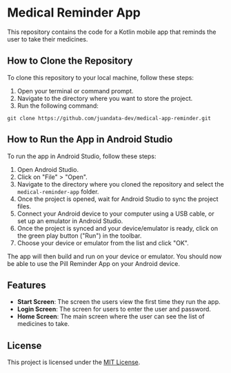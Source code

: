 # Medical Reminder App

This repository contains the code for a Kotlin mobile app that reminds the user to take their medicines.

## How to Clone the Repository

To clone this repository to your local machine, follow these steps:

1. Open your terminal or command prompt.
2. Navigate to the directory where you want to store the project.
3. Run the following command:

```
git clone https://github.com/juandata-dev/medical-app-reminder.git
```

## How to Run the App in Android Studio

To run the app in Android Studio, follow these steps:

1. Open Android Studio.
2. Click on "File" > "Open".
3. Navigate to the directory where you cloned the repository and select the `medical-reminder-app` folder.
4. Once the project is opened, wait for Android Studio to sync the project files.
5. Connect your Android device to your computer using a USB cable, or set up an emulator in Android Studio.
6. Once the project is synced and your device/emulator is ready, click on the green play button ("Run") in the toolbar.
7. Choose your device or emulator from the list and click "OK".

The app will then build and run on your device or emulator. You should now be able to use the Pill Reminder App on your Android device.

## Features

- **Start Screen**: The screen the users view the first time they run the app.
- **Login Screen**: The screen for users to enter the user and password.
- **Home Screen**: The main screen where the user can see the list of medicines to take.

## License

This project is licensed under the [MIT License](LICENSE).

